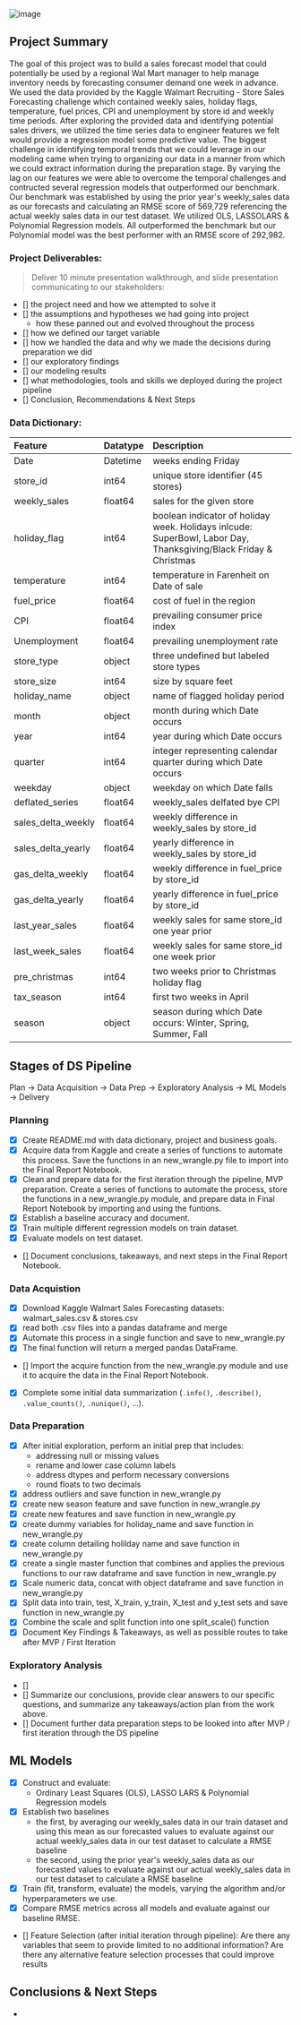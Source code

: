 ![image](https://user-images.githubusercontent.com/80718340/129650696-3871a9d4-3264-4400-8c8a-1ee6701f7a40.png)

## Project Summary

The goal of this project was to build a sales forecast model that could potentially be used by a regional Wal Mart manager to help manage inventory needs by forecasting consumer demand one week in advance.   We used the data provided by the Kaggle Walmart Recruiting - Store Sales Forecasting challenge which contained weekly sales, holiday flags, temperature, fuel prices, CPI and unemployment by store id and weekly time periods.  After exploring the provided data and identifying potential sales drivers, we utilized the time series data to engineer features we felt would provide a regression model some predictive value.  The biggest challenge in identifying temporal trends that we could leverage in our modeling came when trying to organizing our data in a manner from which we could extract information during the preparation stage.  By varying the lag on our features we were able to overcome the temporal challenges and contructed several regression models that outperformed our benchmark.  Our benchmark was established by using the prior year's weekly_sales data as our forecasts and calculating an RMSE score of 569,729 referencing the actual weekly sales data in our test dataset.  We utilized OLS, LASSOLARS & Polynomial Regression models.  All outperformed the benchmark but our Polynomial model was the best performer with an RMSE score of 292,982. 

### Project Deliverables:
> Deliver 10 minute presentation walkthrough, and slide presentation communicating to our stakeholders:
- [] the project need and how we attempted to solve it
- [] the assumptions and hypotheses we had going into project
    * how these panned out and evolved throughout the process
- [] how we defined our target variable
- [] how we handled the data and why we made the decisions during preparation we did
- [] our exploratory findings
- [] our modeling results
- [] what methodologies, tools and skills we deployed during the project pipeline
- [] Conclusion, Recommendations & Next Steps

### Data Dictionary:
|Feature|Datatype|Description|
|:-------|:-------|:----------|
|Date|Datetime|weeks ending Friday|
|store_id|int64|unique store identifier (45 stores)|
|weekly_sales |float64|sales for the given store|
|holiday_flag|int64|boolean indicator of holiday week. Holidays inlcude: SuperBowl, Labor Day, Thanksgiving/Black Friday & Christmas|
|temperature|int64 |temperature in Farenheit on Date of sale|
|fuel_price|float64|cost of fuel in the region|
|CPI|float64|prevailing consumer price index|
|Unemployment|float64|prevailing unemployment rate|
|store_type|object|three undefined but labeled store types|
|store_size|int64|size by square feet|
|holiday_name|object|name of flagged holiday period|
|month|object|month during which Date occurs|
|year|int64|year during which Date occurs|
|quarter|int64|integer representing calendar quarter during which Date occurs|
|weekday|object|weekday on which Date falls|
|deflated_series|float64|weekly_sales delfated bye CPI|
|sales_delta_weekly|float64|weekly difference in weekly_sales by store_id|
|sales_delta_yearly|float64|yearly difference in weekly_sales by store_id|
|gas_delta_weekly|float64|weekly difference in fuel_price by store_id|
|gas_delta_yearly|float64|yearly difference in fuel_price by store_id|
|last_year_sales|float64|weekly sales for same store_id one year prior|
|last_week_sales|float64|weekly sales for same store_id one week prior|
|pre_christmas|int64|two weeks prior to Christmas holiday flag|
|tax_season|int64|first two weeks in April|
|season|object|season during which Date occurs: Winter, Spring, Summer, Fall|

## Stages of DS Pipeline
Plan -> Data Acquisition -> Data Prep -> Exploratory Analysis -> ML Models -> Delivery

### Planning
- [x] Create README.md with data dictionary, project and business goals.
- [x] Acquire data from Kaggle and create a series of functions to automate this process. Save the functions in an new_wrangle.py file to import into the Final Report Notebook.
- [x] Clean and prepare data for the first iteration through the pipeline, MVP preparation. Create a series of functions to automate the process, store the functions in a new_wrangle.py module, and prepare data in Final Report Notebook by importing and using the funtions.
- [x] Establish a baseline accuracy and document.
- [x] Train multiple different regression models on train dataset.
- [x] Evaluate models on test dataset.
- [] Document conclusions, takeaways, and next steps in the Final Report Notebook.

### Data Acquistion
- [X] Download Kaggle Walmart Sales Forecasting datasets: walmart_sales.csv & stores.csv
- [x] read both .csv files into a pandas dataframe and merge 
- [x] Automate this process in a single function and save to new_wrangle.py
- [x] The final function will return a merged pandas DataFrame.
- [] Import the acquire function from the new_wrangle.py module and use it to acquire the data in the Final Report Notebook.
- [x] Complete some initial data summarization (`.info()`, `.describe()`, `.value_counts()`, `.nunique()`, ...).

### Data Preparation
- [x] After initial exploration, perform an initial prep that includes:
    * addressing null or missing values
    * rename and lower case column labels
    * address dtypes and perform necessary conversions
    * round floats to two decimals
- [x] address outliers and save function in new_wrangle.py
- [x] create new season feature and save function in new_wrangle.py
- [x] create new features and save function in new_wrangle.py
- [x] create dummy variables for holiday_name and save function in new_wrangle.py
- [x] create column detailing holilday name and save function in new_wrangle.py
- [x] create a single master function that combines and applies the previous functions to our raw dataframe and save function in new_wrangle.py
- [x] Scale numeric data, concat with object dataframe and save function in new_wrangle.py 
- [x] Split data into train, test, X_train, y_train, X_test and y_test sets and save function in new_wrangle.py
- [x] Combine the scale and split function into one split_scale() function
- [x] Document Key Findings & Takeaways, as well as possible routes to take after MVP / First Iteration

### Exploratory Analysis
- []  
- [] Summarize our conclusions, provide clear answers to our specific questions, and summarize any takeaways/action plan from the work above.
- [] Document further data preparation steps to be looked into after MVP / first iteration through the DS pipeline

## ML Models
- [x] Construct and evaluate:
    * Ordinary Least Squares (OLS), LASSO LARS & Polynomial Regression models
- [x] Establish two baselines 
    * the first, by averaging our weekly_sales data in our train dataset and using this mean as our forecasted values to evaluate against our actual weekly_sales data in our test dataset to calculate a RMSE baseline
    * the second, using the prior year's weekly_sales data as our forecasted values to evaluate against our actual weekly_sales data in our test dataset to calculate a RMSE baseline
- [x] Train (fit, transform, evaluate) the models, varying the algorithm and/or hyperparameters we use.
- [x] Compare RMSE metrics across all models and evaluate against our baseline RMSE.
- [] Feature Selection (after initial iteration through pipeline): Are there any variables that seem to provide limited to no additional information?  Are there any alternative feature selection processes that could improve results

## Conclusions & Next Steps

- 
